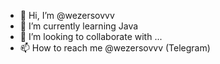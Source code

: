 - 👋 Hi, I’m @wezersovvv
- 🌱 I’m currently learning Java
- 💞️ I’m looking to collaborate with ...
- 📫 How to reach me @wezersovvv (Telegram)

<!---
wezersovvv/wezersovvv is a ✨ special ✨ repository because its `README.md` (this file) appears on your GitHub profile.
You can click the Preview link to take a look at your changes.
--->
